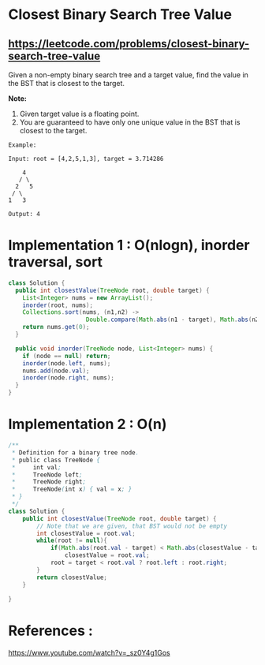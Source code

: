 # Closest Binary Search Tree Value
## https://leetcode.com/problems/closest-binary-search-tree-value

Given a non-empty binary search tree and a target value, find the value in the BST that is closest to the target.

**Note:**
1. Given target value is a floating point.
2. You are guaranteed to have only one unique value in the BST that is closest to the target.
```
Example:

Input: root = [4,2,5,1,3], target = 3.714286

    4
   / \
  2   5
 / \
1   3

Output: 4
```
# Implementation 1 : O(nlogn), inorder traversal, sort 
```java
class Solution {
  public int closestValue(TreeNode root, double target) {
    List<Integer> nums = new ArrayList();
    inorder(root, nums);
    Collections.sort(nums, (n1,n2) -> 
                      Double.compare(Math.abs(n1 - target), Math.abs(n2 - target)));
    return nums.get(0);
  }

  public void inorder(TreeNode node, List<Integer> nums) {
    if (node == null) return;
    inorder(node.left, nums);
    nums.add(node.val);
    inorder(node.right, nums);
  }
}
```

# Implementation 2 : O(n)

```java
/**
 * Definition for a binary tree node.
 * public class TreeNode {
 *     int val;
 *     TreeNode left;
 *     TreeNode right;
 *     TreeNode(int x) { val = x; }
 * }
 */
class Solution {
    public int closestValue(TreeNode root, double target) {
        // Note that we are given, that BST would not be empty
        int closestValue = root.val;
        while(root != null){
            if(Math.abs(root.val - target) < Math.abs(closestValue - target))
                closestValue = root.val;
            root = target < root.val ? root.left : root.right;
        }
        return closestValue;
    }
    
}

```

# References :
https://www.youtube.com/watch?v=_sz0Y4g1Gos
